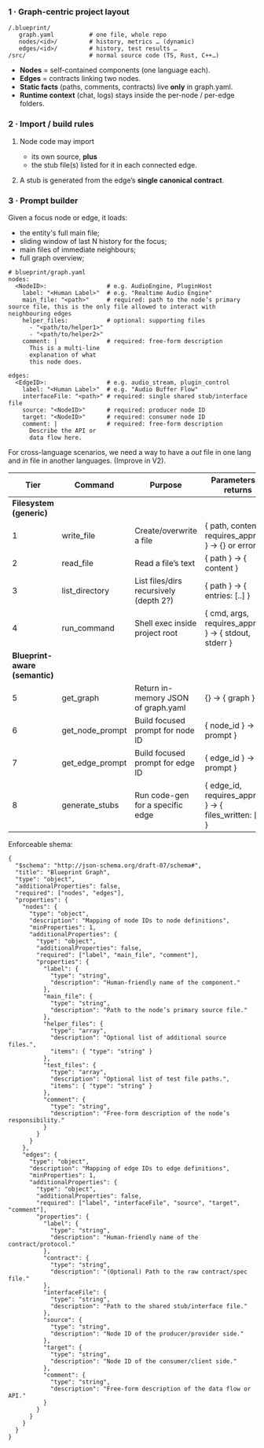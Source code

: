 ### **1 · Graph-centric project layout**

```
/.blueprint/
   graph.yaml          # one file, whole repo
   nodes/<id>/         # history, metrics … (dynamic)
   edges/<id>/         # history, test results …
/src/                  # normal source code (TS, Rust, C++…)
```

- **Nodes** = self-contained components (one language each).
- **Edges** = contracts linking two nodes.
- **Static facts** (paths, comments, contracts) live **only** in graph.yaml.
- **Runtime context** (chat, logs) stays inside the per-node / per-edge folders.

### **2 · Import / build rules**

1. Node code may import
    - its own source, **plus**
    - the stub file(s) listed for it in each connected edge.
    
2. A stub is generated from the edge’s **single canonical contract**.
### **3 · Prompt builder**

Given a focus node or edge, it loads:
- the entity's full main file;
- sliding window of last N history for the focus;
- main files of immediate neighbours;
- full graph overview;

```
# blueprint/graph.yaml
nodes:
  <NodeID>:                 # e.g. AudioEngine, PluginHost
    label: "<Human Label>"  # e.g. "Realtime Audio Engine"
    main_file: "<path>"     # required: path to the node’s primary source file, this is the only file allowed to interact with neighbouring edges
    helper_files:           # optional: supporting files
      - "<path/to/helper1>"
      - "<path/to/helper2>"
    comment: |              # required: free-form description
      This is a multi-line
      explanation of what
      this node does.

edges:
  <EdgeID>:                 # e.g. audio_stream, plugin_control
    label: "<Human Label>"  # e.g. "Audio Buffer Flow"
    interfaceFile: "<path>" # required: single shared stub/interface file
    source: "<NodeID>"      # required: producer node ID
    target: "<NodeID>"      # required: consumer node ID
    comment: |              # required: free-form description
      Describe the API or
      data flow here.
```

For cross-language scenarios, we need a way to have a *out* file in one lang and *in* file in another languages. (Improve in V2).

| **Tier**                       | **Command**     | **Purpose**                            | **Parameters → returns**                                  |
| ------------------------------ | --------------- | -------------------------------------- | --------------------------------------------------------- |
| **Filesystem (generic)**       |                 |                                        |                                                           |
| 1                              | write_file      | Create/overwrite a file                | { path, content, requires_approval } → {} or error        |
| 2                              | read_file       | Read a file’s text                     | { path } → { content }                                    |
| 3                              | list_directory  | List files/dirs recursively (depth 2?) | { path } → { entries: [..] }                              |
| 4                              | run_command     | Shell exec inside project root         | { cmd, args, requires_approval } → { stdout, stderr }     |
| **Blueprint-aware (semantic)** |                 |                                        |                                                           |
| 5                              | get_graph       | Return in-memory JSON of graph.yaml    | {} → { graph }                                            |
| 6                              | get_node_prompt | Build focused prompt for node ID       | { node_id } → { prompt }                                  |
| 7                              | get_edge_prompt | Build focused prompt for edge ID       | { edge_id } → { prompt }                                  |
| 8                              | generate_stubs  | Run code-gen for a specific edge       | { edge_id, requires_approval } → { files_written: [...] } |


Enforceable shema:
```
{
  "$schema": "http://json-schema.org/draft-07/schema#",
  "title": "Blueprint Graph",
  "type": "object",
  "additionalProperties": false,
  "required": ["nodes", "edges"],
  "properties": {
    "nodes": {
      "type": "object",
      "description": "Mapping of node IDs to node definitions",
      "minProperties": 1,
      "additionalProperties": {
        "type": "object",
        "additionalProperties": false,
        "required": ["label", "main_file", "comment"],
        "properties": {
          "label": {
            "type": "string",
            "description": "Human-friendly name of the component."
          },
          "main_file": {
            "type": "string",
            "description": "Path to the node’s primary source file."
          },
          "helper_files": {
            "type": "array",
            "description": "Optional list of additional source files.",
            "items": { "type": "string" }
          },
          "test_files": {
            "type": "array",
            "description": "Optional list of test file paths.",
            "items": { "type": "string" }
          },
          "comment": {
            "type": "string",
            "description": "Free-form description of the node’s responsibility."
          }
        }
      }
    },
    "edges": {
      "type": "object",
      "description": "Mapping of edge IDs to edge definitions",
      "minProperties": 1,
      "additionalProperties": {
        "type": "object",
        "additionalProperties": false,
        "required": ["label", "interfaceFile", "source", "target", "comment"],
        "properties": {
          "label": {
            "type": "string",
            "description": "Human-friendly name of the contract/protocol."
          },
          "contract": {
            "type": "string",
            "description": "(Optional) Path to the raw contract/spec file."
          },
          "interfaceFile": {
            "type": "string",
            "description": "Path to the shared stub/interface file."
          },
          "source": {
            "type": "string",
            "description": "Node ID of the producer/provider side."
          },
          "target": {
            "type": "string",
            "description": "Node ID of the consumer/client side."
          },
          "comment": {
            "type": "string",
            "description": "Free-form description of the data flow or API."
          }
        }
      }
    }
  }
}
```

